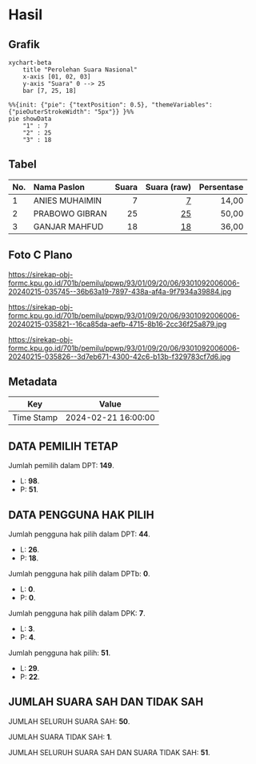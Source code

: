# Hasil

## Grafik

```mermaid
xychart-beta
    title "Perolehan Suara Nasional"
    x-axis [01, 02, 03]
    y-axis "Suara" 0 --> 25
    bar [7, 25, 18]
```

```mermaid
%%{init: {"pie": {"textPosition": 0.5}, "themeVariables": {"pieOuterStrokeWidth": "5px"}} }%%
pie showData
    "1" : 7
    "2" : 25
    "3" : 18
```

## Tabel

| No. | Nama Paslon    | Suara | Suara (raw) | Persentase |
|:--- |:-------------- | -----:| -----------:| ----------:|
| 1   | ANIES MUHAIMIN | 7     | [7][p-1]    | 14,00      |
| 2   | PRABOWO GIBRAN | 25    | [25][p-2]   | 50,00      |
| 3   | GANJAR MAHFUD  | 18    | [18][p-3]   | 36,00      |


[p-1]: https://github.com/gigit-pemilu/pemilu-2024/blob/main/pilpres/hitung-suara/sub/93-papua-selatan/sub/01-merauke/sub/09-ulilin/sub/2006-mandekman/sub/006-tps/sub/paslon-1.txt
[p-2]: https://github.com/gigit-pemilu/pemilu-2024/blob/main/pilpres/hitung-suara/sub/93-papua-selatan/sub/01-merauke/sub/09-ulilin/sub/2006-mandekman/sub/006-tps/sub/paslon-2.txt
[p-3]: https://github.com/gigit-pemilu/pemilu-2024/blob/main/pilpres/hitung-suara/sub/93-papua-selatan/sub/01-merauke/sub/09-ulilin/sub/2006-mandekman/sub/006-tps/sub/paslon-3.txt

## Foto C Plano

https://sirekap-obj-formc.kpu.go.id/701b/pemilu/ppwp/93/01/09/20/06/9301092006006-20240215-035745--36b63a19-7897-438a-af4a-9f7934a39884.jpg

https://sirekap-obj-formc.kpu.go.id/701b/pemilu/ppwp/93/01/09/20/06/9301092006006-20240215-035821--16ca85da-aefb-4715-8b16-2cc36f25a879.jpg

https://sirekap-obj-formc.kpu.go.id/701b/pemilu/ppwp/93/01/09/20/06/9301092006006-20240215-035826--3d7eb671-4300-42c6-b13b-f329783cf7d6.jpg


## Metadata

| Key        | Value               |
| ---------- | ------------------- |
| Time Stamp | 2024-02-21 16:00:00 |


## DATA PEMILIH TETAP

Jumlah pemilih dalam DPT: **149**.
 * L: **98**.
 * P: **51**.

## DATA PENGGUNA HAK PILIH

Jumlah pengguna hak pilih dalam DPT: **44**.
 * L: **26**.
 * P: **18**.

Jumlah pengguna hak pilih dalam DPTb: **0**.
 * L: **0**.
 * P: **0**.

Jumlah pengguna hak pilih dalam DPK: **7**.
 * L: **3**.
 * P: **4**.

Jumlah pengguna hak pilih: **51**.
 * L: **29**.
 * P: **22**.

## JUMLAH SUARA SAH DAN TIDAK SAH

JUMLAH SELURUH SUARA SAH: **50**.

JUMLAH SUARA TIDAK SAH: **1**.

JUMLAH SELURUH SUARA SAH DAN SUARA TIDAK SAH: **51**.


